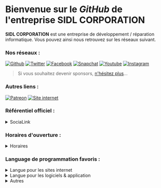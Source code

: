 # Bienvenue sur le _GitHub_ de l'entreprise **SIDL CORPORATION**

**SIDL CORPORATION** est une entreprise de développement / réparation informatique. Vous pouvez ainsi nous retrouvez sur les réseaux suivant.

### Nos réseaux :
[![Github](https://img.shields.io/badge/GitHub-black?style=for-the-badge&logo=github)](https://github.com/SIDL-C0R0RATI0N/) [![Twitter](https://img.shields.io/badge/Twitter-blue?style=for-the-badge&logo=twitter)](https://www.twitter.com/SIDLCORPORATION) [![Facebook](https://img.shields.io/badge/Facebook-white?style=for-the-badge&logo=facebook)](https://www.facebook.com/sidl.corporation.officiel) [![Snapchat](https://img.shields.io/badge/Snapchat-yellow?style=for-the-badge&logo=snapchat)](https://www.snapchat.com/add/sidlcorp.fr) [![Youtube](https://img.shields.io/badge/YouTube-red?style=for-the-badge&logo=youtube)](https://www.youtube.com/channel/UCRolHgaCdwHj_oaNXUWC-lg) [![Instagram](https://img.shields.io/badge/Instagram-purple?style=for-the-badge&logo=instagram)](https://www.youtube.com/channel/UCRolHgaCdwHj_oaNXUWC-lg)

> Si vous souhaitez devenir sponsors, <a href="https://github.com/sponsors/SIDL-C0R0RATI0N" target="_parent">n'hésitez plus</a>...

### Autres liens :

[![Patreon](https://img.shields.io/badge/Patreon%20(officiel)-black?style=for-the-badge&logo=patreon)](https://www.patreon.com/SIDLCORPORATION) [![Site internet](https://img.shields.io/badge/notre%20site%20internet%20(officiel)-white?style=for-the-badge&logo=website)](https://sidl-corporation.fr)

### Référentiel officiel : 

<details><summary>SociaLink</summary>
<p>

Référentiel : <a href="https://github.com/SIDL-C0R0RATI0N/SociaLink" target="_parent">SociaLink</a><br/>
Site Internet : <a href="https://www.socialink.fr" target="_parent">SociaLink</a><br/>
Application : <a href="https://www.microsoft.com/store/apps/9MVJ546GBQ6L" target="_parent">Microsoft Store</a>

</p>
</details>

### Horaires d'ouverture :

<details><summary>Horaires</summary>
<p>

| Jours  | Matin | Après-midi |
| ------------- | ------------- | ------------- |
| Lundi  | 09h - 12h  | 14h - 19h |
| Mardi  | 09h - 12h  | 14h - 19h |
| Mercredi  | Fermé  | 14h - 19h |
| Jeudi  | 09h - 12h  | 14h - 19h |
| Vendredi  | Fermé  | 14h - 19h |
| Samedi  | Fermé  | Fermé |
| Dimanche  | Fermé  | Fermé |

</p>
</details>

### Language de programmation favoris :

<details><summary>Langue pour les sites internet</summary>
<p>

![PHP](https://img.shields.io/badge/php-black?style=for-the-badge&logo=php) ![HTML](https://img.shields.io/badge/html-black?style=for-the-badge&logo=html5) ![C++](https://img.shields.io/badge/css-black?style=for-the-badge&logo=css3) ![JSON](https://img.shields.io/badge/json-black?style=for-the-badge&logo=json) ![JS](https://img.shields.io/badge/js-black?style=for-the-badge&logo=javascript)

</p>
</details>

<details><summary>Langue pour les logiciels & application</summary>
<p>

![VB.NET](https://img.shields.io/badge/vb.net-black?style=for-the-badge&logo=visualbasic) ![C#](https://img.shields.io/badge/CSharp-black?style=for-the-badge&logo=csharp) ![PHP](https://img.shields.io/badge/c++-black?style=for-the-badge&logo=cpp)

</p>
</details>

<details><summary>Autres</summary>
<p>

![Apache](https://img.shields.io/badge/apache-black?style=for-the-badge&logo=apache) ![MySQL](https://img.shields.io/badge/MySQL-black?style=for-the-badge&logo=mysql)

</p>
</details>
